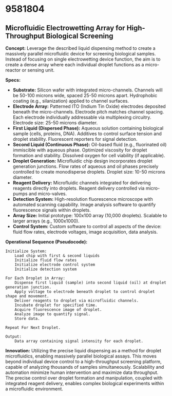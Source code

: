 # 9581804

## Microfluidic Electrowetting Array for High-Throughput Biological Screening

**Concept:** Leverage the described liquid dispensing method to create a massively parallel microfluidic device for screening biological samples. Instead of focusing on single electrowetting device function, the aim is to create a dense array where each individual droplet functions as a micro-reactor or sensing unit.

**Specs:**

*   **Substrate:** Silicon wafer with integrated micro-channels. Channels will be 50-100 microns wide, spaced 25-50 microns apart. Hydrophobic coating (e.g., silanization) applied to channel surfaces.
*   **Electrode Array:**  Patterned ITO (Indium Tin Oxide) electrodes deposited beneath the micro-channels. Electrode pitch matches channel spacing.  Each electrode individually addressable via multiplexing circuitry. Electrode size: 25-50 microns diameter.
*   **First Liquid (Dispersed Phase):** Aqueous solution containing biological sample (cells, proteins, DNA).  Additives to control surface tension and droplet stability.  Fluorescent reporters for signal detection.
*   **Second Liquid (Continuous Phase):**  Oil-based fluid (e.g., fluorinated oil) immiscible with aqueous phase. Optimized viscosity for droplet formation and stability. Dissolved oxygen for cell viability (if applicable).
*   **Droplet Generation:**  Microfluidic chip design incorporates droplet generation junctions.  Flow rates of aqueous and oil phases precisely controlled to create monodisperse droplets. Droplet size: 10-50 microns diameter.
*   **Reagent Delivery:** Microfluidic channels integrated for delivering reagents directly into droplets. Reagent delivery controlled via micro-pumps and micro-valves.
*   **Detection System:**  High-resolution fluorescence microscope with automated scanning capability.  Image analysis software to quantify fluorescence signals within droplets.
*   **Array Size:**  Initial prototype: 100x100 array (10,000 droplets). Scalable to larger arrays (e.g., 1000x1000).
*   **Control System:**  Custom software to control all aspects of the device: fluid flow rates, electrode voltages, image acquisition, data analysis.

**Operational Sequence (Pseudocode):**

```
Initialize System:
    Load chip with first & second liquids
    Initialize fluid flow rates
    Initialize electrode control system
    Initialize detection system

For Each Droplet in Array:
    Dispense first liquid (sample) into second liquid (oil) at droplet generation junction.
    Apply voltage to electrode beneath droplet to control droplet shape and movement.
    Deliver reagents to droplet via microfluidic channels.
    Incubate droplet for specified time.
    Acquire fluorescence image of droplet.
    Analyze image to quantify signal.
    Store data.

Repeat For Next Droplet.

Output:
    Data array containing signal intensity for each droplet.
```

**Innovation:** Utilizing the precise liquid dispensing as a method for droplet microfluidics, enabling massively parallel biological assays. This moves beyond individual device control to a high-throughput screening platform, capable of analyzing thousands of samples simultaneously. Scalability and automation minimize human intervention and maximize data throughput. The precise control over droplet formation and manipulation, coupled with integrated reagent delivery, enables complex biological experiments within a microfluidic environment.